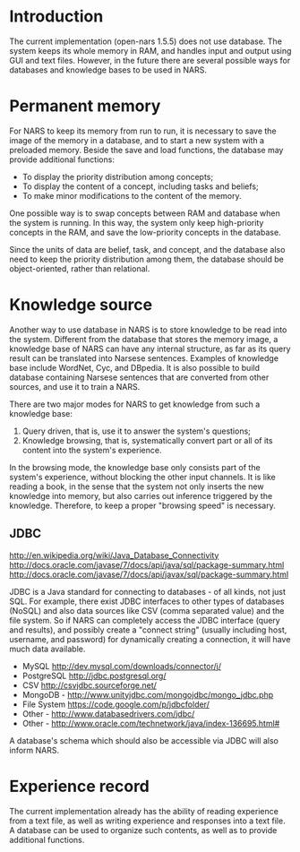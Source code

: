 # Introduction #

The current implementation (open-nars 1.5.5) does not use database. The system keeps its whole memory in RAM, and handles input and output using GUI and text files. However, in the future there are several possible ways for databases and knowledge bases to be used in NARS.

# Permanent memory #

For NARS to keep its memory from run to run, it is necessary to save the image of the memory in a database, and to start a new system with a preloaded memory. Beside the save and load functions, the database may provide additional functions:
  * To display the priority distribution among concepts;
  * To display the content of a concept, including tasks and beliefs;
  * To make minor modifications to the content of the memory.

One possible way is to swap concepts between RAM and database when the system is running. In this way, the system only keep high-priority concepts in the RAM, and save the low-priority concepts in the database.

Since the units of data are belief, task, and concept, and the database also need to keep the priority distribution among them, the database should be object-oriented, rather than relational.

# Knowledge source #

Another way to use database in NARS is to store knowledge to be read into the system. Different from the database that stores the memory image, a knowledge base of NARS can have any internal structure, as far as its query result can be translated into Narsese sentences. Examples of knowledge base include WordNet, Cyc, and DBpedia. It is also possible to build database containing Narsese sentences that are converted from other sources, and use it to train a NARS.

There are two major modes for NARS to get knowledge from such a knowledge base:
  1. Query driven, that is, use it to answer the system's questions;
  1. Knowledge browsing, that is, systematically convert part or all of its content into the system's experience.

In the browsing mode, the knowledge base only consists part of the system's experience, without blocking the other input channels. It is like reading a book, in the sense that the system not only inserts the new knowledge into memory, but also carries out inference triggered by the knowledge. Therefore, to keep a proper "browsing speed" is necessary.

## JDBC ##
http://en.wikipedia.org/wiki/Java_Database_Connectivity
http://docs.oracle.com/javase/7/docs/api/java/sql/package-summary.html
http://docs.oracle.com/javase/7/docs/api/javax/sql/package-summary.html

JDBC is a Java standard for connecting to databases - of all kinds, not just SQL.  For example, there exist JDBC interfaces to other types of databases (NoSQL) and also data sources like CSV (comma separated value) and the file system.  So if NARS can completely access the JDBC interface (query and results), and possibly create a "connect string" (usually including host, username, and password) for dynamically creating a connection, it will have much data available.

  * MySQL http://dev.mysql.com/downloads/connector/j/
  * PostgreSQL http://jdbc.postgresql.org/
  * CSV http://csvjdbc.sourceforge.net/
  * MongoDB - http://www.unityjdbc.com/mongojdbc/mongo_jdbc.php
  * File System https://code.google.com/p/jdbcfolder/
  * Other - http://www.databasedrivers.com/jdbc/
  * Other - http://www.oracle.com/technetwork/java/index-136695.html#

A database's schema which should also be accessible via JDBC will also inform NARS.


# Experience record #

The current implementation already has the ability of reading experience from a text file, as well as writing experience and responses into a text file. A database can be used to organize such contents, as well as to provide additional functions.